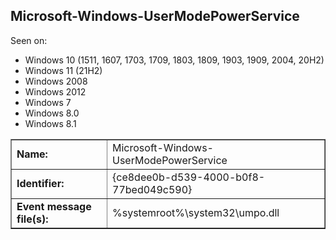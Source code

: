 ## Microsoft-Windows-UserModePowerService

Seen on:
* Windows 10 (1511, 1607, 1703, 1709, 1803, 1809, 1903, 1909, 2004, 20H2)
* Windows 11 (21H2)
* Windows 2008
* Windows 2012
* Windows 7
* Windows 8.0
* Windows 8.1

<table border="1" class="docutils">
  <tbody>
    <tr>
      <td><b>Name:</b></td>
      <td>Microsoft-Windows-UserModePowerService</td>
    </tr>
    <tr>
      <td><b>Identifier:</b></td>
      <td>{ce8dee0b-d539-4000-b0f8-77bed049c590}</td>
    </tr>
    <tr>
      <td><b>Event message file(s):</b></td>
      <td>%systemroot%\system32\umpo.dll</td>
    </tr>
  </tbody>
</table>

&nbsp;

